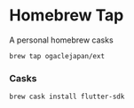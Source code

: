 # Homebrew Tap

A personal homebrew casks

```
brew tap ogaclejapan/ext
```

### Casks

```
brew cask install flutter-sdk
```



